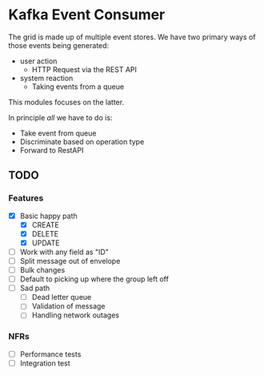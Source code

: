 # Kafka Event Consumer

The grid is made up of multiple event stores. We have two primary ways of those events being generated:
* user action
  - HTTP Request via the REST API
* system reaction
  - Taking events from a queue

This modules focuses on the latter.

In principle _all_ we have to do is:
* Take event from queue
* Discriminate based on operation type
* Forward to RestAPI

## TODO

### Features

* [x] Basic happy path
  * [x] CREATE
  * [x] DELETE
  * [x] UPDATE
* [ ] Work with any field as "ID"
* [ ] Split message out of envelope
* [ ] Bulk changes
* [ ] Default to picking up where the group left off
* [ ] Sad path
  * [ ] Dead letter queue
  * [ ] Validation of message
  * [ ] Handling network outages

### NFRs
* [ ] Performance tests
* [ ] Integration test